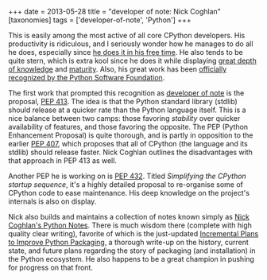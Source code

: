 +++
date = 2013-05-28
title = "developer of note: Nick Coghlan"
[taxonomies]
tags = ['developer-of-note', 'Python']
+++

This is easily among the most active of all core CPython developers. His
productivity is ridiculous, and I seriously wonder how he manages to do
all he does, especially since [he does it in his free time]. He also
tends to be quite stern, which is extra kool since he does it while
displaying [great depth of knowledge] and [maturity]. Also, his great
work has been [officially recognized by the Python Software Foundation].

The first work that prompted this recognition as [developer of note] is
the proposal, [PEP 413]. The idea is that the Python standard library
(stdlib) should release at a quicker rate than the Python language
itself. This is a nice balance between two camps: those favoring
*stability* over quicker availability of features, and those favoring
the opposite. The PEP (Python Enhancement Proposal) is quite thorough,
and is partly in opposition to the earlier [PEP 407], which proposes
that all of CPython (the language and its stdlib) should release faster.
Nick Coghlan outlines the disadvantages with that approach in PEP 413 as
well.

Another PEP he is working on is [PEP 432]. Titled *Simplifying the
CPython startup sequence*, it's a highly detailed proposal to
re-organise some of CPython code to ease maintenance. His deep knowledge
on the project's internals is also on display.

Nick also builds and maintains a collection of notes known simply as
[Nick Coghlan's Python Notes]. There is much wisdom there (complete
with high quality clear writing), favorite of which is the just-updated
[Incremental Plans to Improve Python Packaging], a thorough write-up on
the history, current state, and future plans regarding the story of
packaging (and installation) in the Python ecosystem. He also happens to
be a great champion in pushing for progress on that front.

  [he does it in his free time]: http://mail.python.org/pipermail/python-ideas/2012-February/014139.html
  [great depth of knowledge]: http://mail.python.org/pipermail/python-ideas/2012-February/013835.html
  [maturity]: http://hg.python.org/peps/rev/8a6e3b28dbef
  [officially recognized by the Python Software Foundation]: http://www.python.org/community/awards/psf-awards/#september-2011
  [developer of note]: http://tshepang.net/tags/developer-of-note
  [PEP 413]: http://www.python.org/dev/peps/pep-0413/
  [PEP 407]: http://www.python.org/dev/peps/pep-0407
  [PEP 432]: http://www.python.org/dev/peps/pep-0432
  [Nick Coghlan's Python Notes]: http://python-notes.boredomandlaziness.org/en/latest/index.html
  [Incremental Plans to Improve Python Packaging]: http://python-notes.boredomandlaziness.org/en/latest/pep_ideas/core_packaging_api.html#incremental-plans-to-improve-python-packaging
